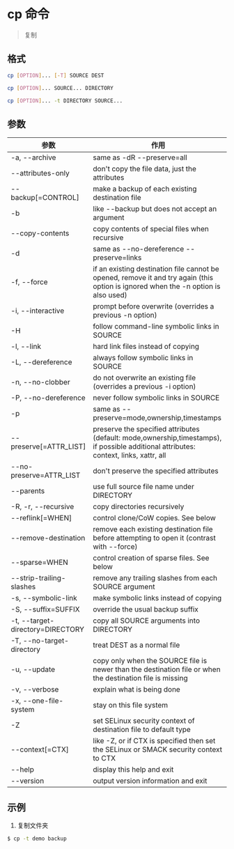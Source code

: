 # cp 命令

> 复制

## 格式

```bash
cp [OPTION]... [-T] SOURCE DEST

cp [OPTION]... SOURCE... DIRECTORY

cp [OPTION]... -t DIRECTORY SOURCE...
```

## 参数

| 参数 | 作用 |
| --------- | --------- |
| -a, --archive | same as -dR --preserve=all |
| --attributes-only | don't copy the file data, just the attributes |
| --backup[=CONTROL] | make a backup of each existing destination file |
| -b | like --backup but does not accept an argument |
| --copy-contents | copy contents of special files when recursive |
| -d | same as --no-dereference --preserve=links |
| -f, --force | if an existing destination file cannot be opened, remove it and try again (this option is ignored when the -n option is also used) |
| -i, --interactive | prompt before overwrite (overrides a previous -n option) |
| -H | follow command-line symbolic links in SOURCE |
| -l, --link | hard link files instead of copying |
| -L, --dereference | always follow symbolic links in SOURCE |
| -n, --no-clobber | do not overwrite an existing file (overrides a previous -i option) |
| -P, --no-dereference | never follow symbolic links in SOURCE |
| -p | same as --preserve=mode,ownership,timestamps |
| --preserve[=ATTR_LIST] | preserve the specified attributes (default: mode,ownership,timestamps), if possible additional attributes: context, links, xattr, all |
| --no-preserve=ATTR_LIST | don't preserve the specified attributes |
| --parents | use full source file name under DIRECTORY |
| -R, -r, --recursive | copy directories recursively |
| --reflink[=WHEN] | control clone/CoW copies. See below |
| --remove-destination | remove each existing destination file before attempting to open it (contrast with --force) |
| --sparse=WHEN | control creation of sparse files. See below |
| --strip-trailing-slashes | remove any trailing slashes from each SOURCE argument |
| -s, --symbolic-link | make symbolic links instead of copying |
| -S, --suffix=SUFFIX | override the usual backup suffix |
| -t, --target-directory=DIRECTORY | copy all SOURCE arguments into DIRECTORY |
| -T, --no-target-directory | treat DEST as a normal file |
| -u, --update | copy only when the SOURCE file is newer than the destination file or when the destination file is missing |
| -v, --verbose | explain what is being done |
| -x, --one-file-system | stay on this file system |
| -Z | set SELinux security context of destination file to default type |
| --context[=CTX] | like -Z, or if CTX is specified then set the SELinux or SMACK security context to CTX |
| --help | display this help and exit |
| --version | output version information and exit |

## 示例

1. 复制文件夹

```bash
$ cp -t demo backup
```
